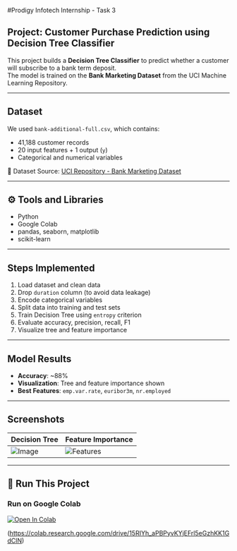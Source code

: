 #Prodigy Infotech Internship - Task 3

## Project: Customer Purchase Prediction using Decision Tree Classifier

This project builds a **Decision Tree Classifier** to predict whether a customer will subscribe to a bank term deposit.  
The model is trained on the **Bank Marketing Dataset** from the UCI Machine Learning Repository.

---

## Dataset

We used `bank-additional-full.csv`, which contains:

- 41,188 customer records
- 20 input features + 1 output (`y`)
- Categorical and numerical variables

📌 Dataset Source: [UCI Repository - Bank Marketing Dataset](https://archive.ics.uci.edu/ml/datasets/Bank+Marketing)

---

## ⚙️ Tools and Libraries

- Python
- Google Colab
- pandas, seaborn, matplotlib
- scikit-learn

---

##  Steps Implemented

1. Load dataset and clean data
2. Drop `duration` column (to avoid data leakage)
3. Encode categorical variables
4. Split data into training and test sets
5. Train Decision Tree using `entropy` criterion
6. Evaluate accuracy, precision, recall, F1
7. Visualize tree and feature importance

---

## Model Results

- **Accuracy**: ~88%
- **Visualization**: Tree and feature importance shown
- **Best Features**: `emp.var.rate`, `euribor3m`, `nr.employed`

---

## Screenshots

| Decision Tree | Feature Importance |
|---------------|--------------------|
| ![Image](https://github.com/user-attachments/assets/f01a3120-22a7-450b-bef3-d185e03b29a5) | ![Features](https://github.com/user-attachments/assets/a3310292-f920-4390-8b21-998274ff6031) |

---

## 🚀 Run This Project

### Run on Google Colab
[![Open In Colab](https://colab.research.google.com/assets/colab-badge.svg)](https://colab.research.google.com/drive/15RIYh_aPBPyvKYjEFrl5eGzhKK1GdClN)

(https://colab.research.google.com/drive/15RIYh_aPBPyvKYjEFrl5eGzhKK1GdClN)
